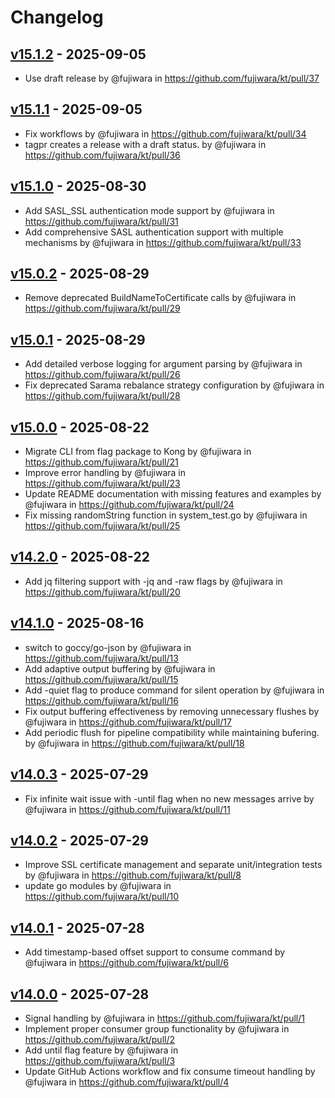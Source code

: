 # Changelog

## [v15.1.2](https://github.com/fujiwara/kt/compare/v15.1.1...v15.1.2) - 2025-09-05
- Use draft release by @fujiwara in https://github.com/fujiwara/kt/pull/37

## [v15.1.1](https://github.com/fujiwara/kt/compare/v15.1.0...v15.1.1) - 2025-09-05
- Fix workflows by @fujiwara in https://github.com/fujiwara/kt/pull/34
- tagpr creates a release with a draft status. by @fujiwara in https://github.com/fujiwara/kt/pull/36

## [v15.1.0](https://github.com/fujiwara/kt/compare/v15.0.2...v15.1.0) - 2025-08-30
- Add SASL_SSL authentication mode support by @fujiwara in https://github.com/fujiwara/kt/pull/31
- Add comprehensive SASL authentication support with multiple mechanisms by @fujiwara in https://github.com/fujiwara/kt/pull/33

## [v15.0.2](https://github.com/fujiwara/kt/compare/v15.0.1...v15.0.2) - 2025-08-29
- Remove deprecated BuildNameToCertificate calls by @fujiwara in https://github.com/fujiwara/kt/pull/29

## [v15.0.1](https://github.com/fujiwara/kt/compare/v15.0.0...v15.0.1) - 2025-08-29
- Add detailed verbose logging for argument parsing by @fujiwara in https://github.com/fujiwara/kt/pull/26
- Fix deprecated Sarama rebalance strategy configuration by @fujiwara in https://github.com/fujiwara/kt/pull/28

## [v15.0.0](https://github.com/fujiwara/kt/compare/v14.2.0...v15.0.0) - 2025-08-22
- Migrate CLI from flag package to Kong by @fujiwara in https://github.com/fujiwara/kt/pull/21
- Improve error handling by @fujiwara in https://github.com/fujiwara/kt/pull/23
- Update README documentation with missing features and examples by @fujiwara in https://github.com/fujiwara/kt/pull/24
- Fix missing randomString function in system_test.go by @fujiwara in https://github.com/fujiwara/kt/pull/25

## [v14.2.0](https://github.com/fujiwara/kt/compare/v14.1.0...v14.2.0) - 2025-08-22
- Add jq filtering support with -jq and -raw flags by @fujiwara in https://github.com/fujiwara/kt/pull/20

## [v14.1.0](https://github.com/fujiwara/kt/compare/v14.0.3...v14.1.0) - 2025-08-16
- switch to goccy/go-json by @fujiwara in https://github.com/fujiwara/kt/pull/13
- Add adaptive output buffering by @fujiwara in https://github.com/fujiwara/kt/pull/15
- Add -quiet flag to produce command for silent operation by @fujiwara in https://github.com/fujiwara/kt/pull/16
- Fix output buffering effectiveness by removing unnecessary flushes by @fujiwara in https://github.com/fujiwara/kt/pull/17
- Add periodic flush for pipeline compatibility while maintaining bufering. by @fujiwara in https://github.com/fujiwara/kt/pull/18

## [v14.0.3](https://github.com/fujiwara/kt/compare/v14.0.2...v14.0.3) - 2025-07-29
- Fix infinite wait issue with -until flag when no new messages arrive by @fujiwara in https://github.com/fujiwara/kt/pull/11

## [v14.0.2](https://github.com/fujiwara/kt/compare/v14.0.1...v14.0.2) - 2025-07-29
- Improve SSL certificate management and separate unit/integration tests by @fujiwara in https://github.com/fujiwara/kt/pull/8
- update go modules by @fujiwara in https://github.com/fujiwara/kt/pull/10

## [v14.0.1](https://github.com/fujiwara/kt/compare/v14.0.0...v14.0.1) - 2025-07-28
- Add timestamp-based offset support to consume command by @fujiwara in https://github.com/fujiwara/kt/pull/6

## [v14.0.0](https://github.com/fujiwara/kt/commits/v14.0.0) - 2025-07-28
- Signal handling by @fujiwara in https://github.com/fujiwara/kt/pull/1
- Implement proper consumer group functionality by @fujiwara in https://github.com/fujiwara/kt/pull/2
- Add until flag feature by @fujiwara in https://github.com/fujiwara/kt/pull/3
- Update GitHub Actions workflow and fix consume timeout handling by @fujiwara in https://github.com/fujiwara/kt/pull/4
